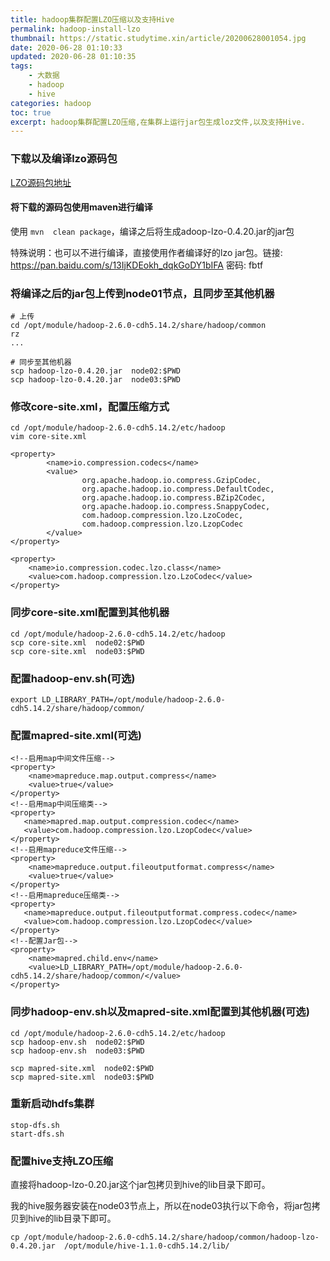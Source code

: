 ```yaml
---
title: hadoop集群配置LZO压缩以及支持Hive
permalink: hadoop-install-lzo
thumbnail: https://static.studytime.xin/article/20200628001054.jpg
date: 2020-06-28 01:10:33
updated: 2020-06-28 01:10:35
tags: 
    - 大数据
    - hadoop
    - hive
categories: hadoop
toc: true
excerpt: hadoop集群配置LZO压缩,在集群上运行jar包生成loz文件,以及支持Hive.
---
```


### 下载以及编译lzo源码包

[LZO源码包地址](https://github.com/twitter/hadoop-lzo/tree/release-0.4.20)

#### 将下载的源码包使用maven进行编译
使用 `mvn  clean package`，编译之后将生成adoop-lzo-0.4.20.jar的jar包

特殊说明：也可以不进行编译，直接使用作者编译好的lzo jar包。链接: https://pan.baidu.com/s/13IjKDEokh_dqkGoDY1bIFA  密码: fbtf

### 将编译之后的jar包上传到node01节点，且同步至其他机器
```
# 上传
cd /opt/module/hadoop-2.6.0-cdh5.14.2/share/hadoop/common
rz
...

# 同步至其他机器
scp hadoop-lzo-0.4.20.jar  node02:$PWD
scp hadoop-lzo-0.4.20.jar  node03:$PWD
```

### 修改core-site.xml，配置压缩方式
```
cd /opt/module/hadoop-2.6.0-cdh5.14.2/etc/hadoop
vim core-site.xml

<property>
        <name>io.compression.codecs</name>
        <value>
                org.apache.hadoop.io.compress.GzipCodec,
                org.apache.hadoop.io.compress.DefaultCodec,
                org.apache.hadoop.io.compress.BZip2Codec,
                org.apache.hadoop.io.compress.SnappyCodec,
                com.hadoop.compression.lzo.LzoCodec,
                com.hadoop.compression.lzo.LzopCodec
        </value>
</property>

<property>
    <name>io.compression.codec.lzo.class</name>
    <value>com.hadoop.compression.lzo.LzoCodec</value>
</property>
```

### 同步core-site.xml配置到其他机器
```
cd /opt/module/hadoop-2.6.0-cdh5.14.2/etc/hadoop
scp core-site.xml  node02:$PWD
scp core-site.xml  node03:$PWD
```

### 配置hadoop-env.sh(可选)
```
export LD_LIBRARY_PATH=/opt/module/hadoop-2.6.0-cdh5.14.2/share/hadoop/common/
```

### 配置mapred-site.xml(可选)
```
<!--启用map中间文件压缩-->
<property> 
    <name>mapreduce.map.output.compress</name> 
    <value>true</value> 
</property> 
<!--启用map中间压缩类-->
<property>
   <name>mapred.map.output.compression.codec</name>
   <value>com.hadoop.compression.lzo.LzopCodec</value>
</property>
<!--启用mapreduce文件压缩-->
<property>
    <name>mapreduce.output.fileoutputformat.compress</name>
    <value>true</value>
</property> 
<!--启用mapreduce压缩类-->
<property>
   <name>mapreduce.output.fileoutputformat.compress.codec</name>
   <value>com.hadoop.compression.lzo.LzopCodec</value>
</property>
<!--配置Jar包-->
<property>
    <name>mapred.child.env</name>
    <value>LD_LIBRARY_PATH=/opt/module/hadoop-2.6.0-cdh5.14.2/share/hadoop/common/</value>
</property>
```

### 同步hadoop-env.sh以及mapred-site.xml配置到其他机器(可选)
```
cd /opt/module/hadoop-2.6.0-cdh5.14.2/etc/hadoop
scp hadoop-env.sh  node02:$PWD
scp hadoop-env.sh  node03:$PWD

scp mapred-site.xml  node02:$PWD
scp mapred-site.xml  node03:$PWD
```

### 重新启动hdfs集群
```
stop-dfs.sh
start-dfs.sh
```

### 配置hive支持LZO压缩
直接将hadoop-lzo-0.20.jar这个jar包拷贝到hive的lib目录下即可。

我的hive服务器安装在node03节点上，所以在node03执行以下命令，将jar包拷贝到hive的lib目录下即可。
```
cp /opt/module/hadoop-2.6.0-cdh5.14.2/share/hadoop/common/hadoop-lzo-0.4.20.jar  /opt/module/hive-1.1.0-cdh5.14.2/lib/
```